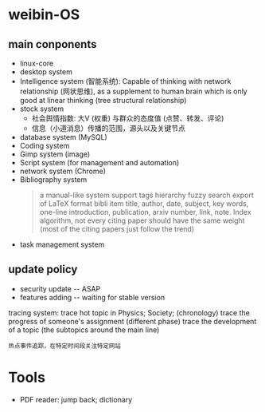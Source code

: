 # weibin-OS

## main conponents
* linux-core
* desktop system
* Intelligence system (智能系统): Capable of thinking with network relationship (网状思维), as a supplement to human brain which is only good at linear thinking (tree structural relationship)
* stock system
    * 社会舆情指数: 大V (权重) 与群众的态度值 (点赞、转发、评论)
    * 信息（小道消息）传播的范围，源头以及关键节点
* database system (MySQL)
* Coding system 
* Gimp system (image)
* Script system (for management and automation)
* network system (Chrome)
* Bibliography system
    > a manual-like system
    > support tags hierarchy
    > fuzzy search
    > export of LaTeX format bibli item
    > title, author, date, subject, key words, one-line introduction, publication, arxiv number, link, note.
    > Index algorithm, not every citing paper should have the same weight (most of the citing papers just follow the trend)
* task management system


## update policy
* security update -- ASAP
* features adding -- waiting for stable version



tracing system:
    trace hot topic in Physics; Society;  (chronology)
    trace the progress of someone's assignment	(different phase)
    trace the development of a topic	(the subtopics around the main line)

    热点事件追踪，在特定时间段关注特定网站

# Tools
* PDF reader: jump back; dictionary
